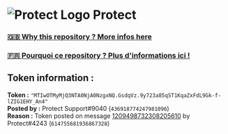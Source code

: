 # ![Protect Logo](https://i.imgur.com/5ovpCPg.png) Protect

### [🇬🇧 Why this repository ? More infos here](https://github.com/protect-github-bot/token-reset/blob/main/README.md)

### [🇫🇷 Pourquoi ce repository ? Plus d'informations ici !](https://github.com/protect-github-bot/token-reset/blob/main/FR_README.md)

## Token information :
**Token :** `"MTIwOTMyMjQ3NTA0NjA0NzgxNQ.GsdqVz.9y723a85qST1KqaZxFdL9Gk-f-lZIG1EHY_An4"`\
**Posted by :** Protect Support#9040 (`436918774247981096`)\
**Reason :** Token posted on message [1209498732308205610](https://discord.com/channels/835179952500113459/881108454226399292/1209498732308205610) by Protect#4243 (`614755681936867328`)